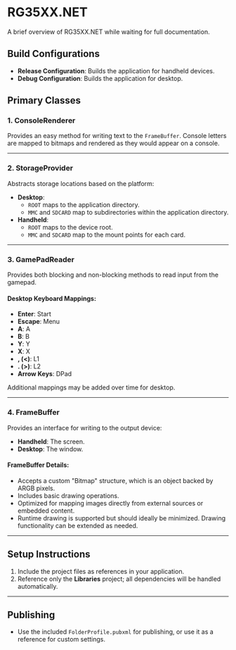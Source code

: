 # RG35XX.NET

A brief overview of RG35XX.NET while waiting for full documentation.

## Build Configurations

- **Release Configuration**: Builds the application for handheld devices.
- **Debug Configuration**: Builds the application for desktop.

## Primary Classes

### 1. ConsoleRenderer
Provides an easy method for writing text to the `FrameBuffer`. Console letters are mapped to bitmaps and rendered as they would appear on a console.

---

### 2. StorageProvider
Abstracts storage locations based on the platform:
- **Desktop**: 
  - `ROOT` maps to the application directory.
  - `MMC` and `SDCARD` map to subdirectories within the application directory.
- **Handheld**:
  - `ROOT` maps to the device root.
  - `MMC` and `SDCARD` map to the mount points for each card.

---

### 3. GamePadReader
Provides both blocking and non-blocking methods to read input from the gamepad.

#### Desktop Keyboard Mappings:
- **Enter**: Start
- **Escape**: Menu
- **A**: A
- **B**: B
- **Y**: Y
- **X**: X
- **, (<)**: L1
- **. (>)**: L2
- **Arrow Keys**: DPad

Additional mappings may be added over time for desktop.

---

### 4. FrameBuffer
Provides an interface for writing to the output device:
- **Handheld**: The screen.
- **Desktop**: The window.

#### FrameBuffer Details:
- Accepts a custom "Bitmap" structure, which is an object backed by ARGB pixels.
- Includes basic drawing operations.
- Optimized for mapping images directly from external sources or embedded content.
- Runtime drawing is supported but should ideally be minimized. Drawing functionality can be extended as needed.

---

## Setup Instructions

1. Include the project files as references in your application.
2. Reference only the **Libraries** project; all dependencies will be handled automatically.

---

## Publishing

- Use the included `FolderProfile.pubxml` for publishing, or use it as a reference for custom settings.
